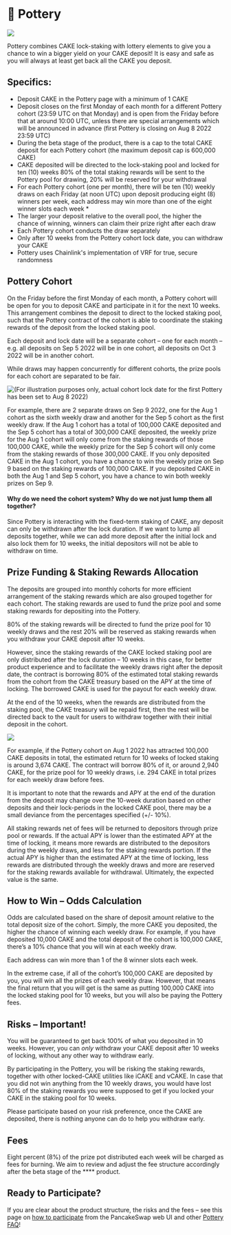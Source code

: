 # 🍯 Pottery

![](https://lh4.googleusercontent.com/ADDYnmpe6t1befgamqDj-6KYXqYWWp\_5ed6zL27QmyGcu9GqHd1HMh6JXIJdXgUYVISNuXDQEkvIhsFB5mCyTJRt99iW0-WfvszMMZQB3z9z3OAT9lzH3FsTeKZnoa2UaGdft3iYVU4\_t5oEsViNKvQ)

Pottery combines CAKE lock-staking with lottery elements to give you a chance to win a bigger yield on your CAKE deposit! It is easy and safe as you will always at least get back all the CAKE you deposit.

## Specifics:

* Deposit CAKE in the Pottery page with a minimum of 1 CAKE&#x20;
* Deposit closes on the first Monday of each month for a different Pottery cohort (23:59 UTC on that Monday) and is open from the Friday before that at around 10:00 UTC, unless there are special arrangements which will be announced in advance (first Pottery is closing on Aug 8 2022 23:59 UTC)
* During the beta stage of the product, there is a cap to the total CAKE deposit for each Pottery cohort (the maximum deposit cap is 600,000 CAKE)
* CAKE deposited will be directed to the lock-staking pool and locked for ten (10) weeks 80% of the total staking rewards will be sent to the Pottery pool for drawing, 20% will be reserved for your withdrawal&#x20;
* For each Pottery cohort (one per month), there will be ten (10) weekly draws on each Friday (at noon UTC) upon deposit producing eight (8) winners per week, each address may win more than one of the eight winner slots each week \*
* The larger your deposit relative to the overall pool, the higher the chance of winning, winners can claim their prize right after each draw&#x20;
* Each Pottery cohort conducts the draw separately&#x20;
* Only after 10 weeks from the Pottery cohort lock date, you can withdraw your CAKE&#x20;
* Pottery uses Chainlink's implementation of VRF for true, secure randomness

## Pottery Cohort&#x20;

On the Friday before the first Monday of each month, a Pottery cohort will be open for you to deposit CAKE and participate in it for the next 10 weeks. This arrangement combines the deposit to direct to the locked staking pool, such that the Pottery contract of the cohort is able to coordinate the staking rewards of the deposit from the locked staking pool.

Each deposit and lock date will be a separate cohort – one for each month – e.g. all deposits on Sep 5 2022 will be in one cohort, all deposits on Oct 3 2022 will be in another cohort.

While draws may happen concurrently for different cohorts, the prize pools for each cohort are separated to be fair.

![(For illustration purposes only, actual cohort lock date for the first Pottery has been set to Aug 8 2022)](https://lh5.googleusercontent.com/KamNAZK7s2N454cI\_cvnjHJpuAH8HfgWlmEXZevzDVW\_uxiw\_pymKZCp97L9hSjcGGzjjQeGuSt7oOIOXECq\_xoU47zEC4rhJp2IA37ROeUOUSqXKgqKjNqcJnHOopC8mi5IeqR9UAprhNF5zM4PLjc)

For example, there are 2 separate draws on Sep 9 2022, one for the Aug 1 cohort as the sixth weekly draw and another for the Sep 5 cohort as the first weekly draw. If the Aug 1 cohort has a total of 100,000 CAKE deposited and the Sep 5 cohort has a total of 300,000 CAKE deposited, the weekly prize for the Aug 1 cohort will only come from the staking rewards of those 100,000 CAKE, while the weekly prize for the Sep 5 cohort will only come from the staking rewards of those 300,000 CAKE. If you only deposited CAKE in the Aug 1 cohort, you have a chance to win the weekly prize on Sep 9 based on the staking rewards of 100,000 CAKE. If you deposited CAKE in both the Aug 1 and Sep 5 cohort, you have a chance to win both weekly prizes on Sep 9.

#### Why do we need the cohort system? Why do we not just lump them all together?

Since Pottery is interacting with the fixed-term staking of CAKE, any deposit can only be withdrawn after the lock duration. If we want to lump all deposits together, while we can add more deposit after the initial lock and also lock them for 10 weeks, the initial depositors will not be able to withdraw on time.

## **Prize Funding & Staking Rewards Allocation**

The deposits are grouped into monthly cohorts for more efficient arrangement of the staking rewards which are also grouped together for each cohort. The staking rewards are used to fund the prize pool and some staking rewards for depositing into the Pottery.

80% of the staking rewards will be directed to fund the prize pool for 10 weekly draws and the rest 20% will be reserved as staking rewards when you withdraw your CAKE deposit after 10 weeks.

However, since the staking rewards of the CAKE locked staking pool are only distributed after the lock duration – 10 weeks in this case, for better product experience and to facilitate the weekly draws right after the deposit date, the contract is borrowing 80% of the estimated total staking rewards from the cohort from the CAKE treasury based on the APY at the time of locking. The borrowed CAKE is used for the payout for each weekly draw.

At the end of the 10 weeks, when the rewards are distributed from the staking pool, the CAKE treasury will be repaid first, then the rest will be directed back to the vault for users to withdraw together with their initial deposit in the cohort.

![](https://lh5.googleusercontent.com/7AEqm\_m542SHUGbc69uu8v\_7Xfa\_hKym8De3fBscEF6IySHEmy1P1k5S3W\_PvnFMBSOZOUFpPNDKhEp3sHOB8jCuLfjA8QJxsurqK-hZ0umrw0w8bIRPvMZKuQ4TnNTfKRdU8s3UXO1n0Smnp8\_6sAg)

For example, if the Pottery cohort on Aug 1 2022 has attracted 100,000 CAKE deposits in total, the estimated return for 10 weeks of locked staking is around 3,674 CAKE. The contract will borrow 80% of it, or around 2,940 CAKE, for the prize pool for 10 weekly draws, i.e. 294 CAKE in total prizes for each weekly draw before fees.

It is important to note that the rewards and APY at the end of the duration from the deposit may change over the 10-week duration based on other deposits and their lock-periods in the locked CAKE pool, there may be a small deviance from the percentages specified (+/- 10%).

All staking rewards net of fees will be returned to depositors through prize pool or rewards. If the actual APY is lower than the estimated APY at the time of locking, it means more rewards are distributed to the depositors during the weekly draws, and less for the staking rewards portion. If the actual APY is higher than the estimated APY at the time of locking, less rewards are distributed through the weekly draws and more are reserved for the staking rewards available for withdrawal. Ultimately, the expected value is the same.

## **How to Win – Odds Calculation**

Odds are calculated based on the share of deposit amount relative to the total deposit size of the cohort. Simply, the more CAKE you deposited, the higher the chance of winning each weekly draw. For example, if you have deposited 10,000 CAKE and the total deposit of the cohort is 100,000 CAKE, there’s a 10% chance that you will win at each weekly draw.

Each address can win more than 1 of the 8 winner slots each week.

In the extreme case, if all of the cohort’s 100,000 CAKE are deposited by you, you will win all the prizes of each weekly draw. However, that means the final return that you will get is the same as putting 100,000 CAKE into the locked staking pool for 10 weeks, but you will also be paying the Pottery fees.

## **Risks – Important!**

You will be guaranteed to get back 100% of what you deposited in 10 weeks. However, you can _only_ withdraw your CAKE deposit after 10 weeks of locking, without any other way to withdraw early.

By participating in the Pottery, you will be risking the staking rewards, together with other locked-CAKE utilities like iCAKE and vCAKE. In case that you did not win anything from the 10 weekly draws, you would have lost 80% of the staking rewards you were supposed to get if you locked your CAKE in the staking pool for 10 weeks.

Please participate based on your risk preference, once the CAKE are deposited, there is nothing anyone can do to help you withdraw early.

## **Fees**

Eight percent (8%) of the prize pot distributed each week will be charged as fees for burning. We aim to review and adjust the fee structure accordingly after the beta stage of the **** product.

## **Ready to Participate?**

If you are clear about the product structure, the risks and the fees – see this page on [how to participate](https://docs.pancakeswap.finance/products/pottery/how-to-play-pottery) from the PancakeSwap web UI and other [Pottery FAQ](https://docs.pancakeswap.finance/products/pottery/pottery-faq)!



